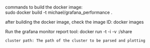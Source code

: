 commands to build the docker image:
<br />    sudo docker build -t michael/grafana_performance .

after building the docker image, check the image ID:
    docker images

Run the grafana monitor report tool:
    docker run -t -i -v <cluster path>:/share <docker image id>
    
    cluster path: The path of the cluster to be parsed and plotting
